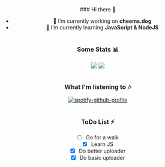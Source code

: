 <div align="center">
### Hi there 👋

- 🔭 I’m currently working on **cheems.dog**
- 🌱 I’m currently learning **JavaScript & NodeJS**

#

### Some Stats 📊

<img align="center" src="https://github-readme-stats.vercel.app/api?username=6vz&count_private=true" /> 
<img align="center" src="https://github-readme-stats.vercel.app/api/top-langs/?username=6vz&count_private=true&langs_count=7" />

#

### What I'm listening to 🎶

[![spotify-github-profile](https://spotify-github-profile.vercel.app/api/view?uid=cstqihratnh4m518g48jykau2&cover_image=true&theme=novatorem)](https://spotify-github-profile.vercel.app/api/view?uid=cstqihratnh4m518g48jykau2&redirect=true)

#

### ToDo List ⚡

- [ ] Go for a walk
- [x] Learn JS
- [x] Do better uploader
- [x] Do basic uploader

</div>
